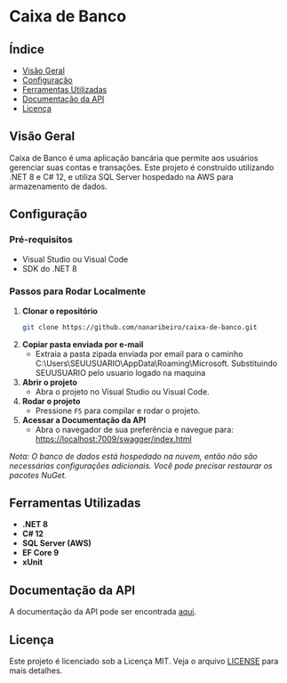 # Caixa de Banco

## Índice
- [Visão Geral](#visao-geral)
- [Configuração](#configuracao)
- [Ferramentas Utilizadas](#ferramentas-utilizadas)
- [Documentação da API](#documentacao-da-api)
- [Licença](#licenca)

## Visão Geral
Caixa de Banco é uma aplicação bancária que permite aos usuários gerenciar suas contas e transações. Este projeto é construído utilizando .NET 8 e C# 12, e utiliza SQL Server hospedado na AWS para armazenamento de dados.

## Configuração

### Pré-requisitos
- Visual Studio ou Visual Code
- SDK do .NET 8

### Passos para Rodar Localmente
1. **Clonar o repositório**
    ```bash
    git clone https://github.com/nanaribeiro/caixa-de-banco.git
    ```
2. **Copiar pasta enviada por e-mail**
    - Extraia a pasta zipada enviada por email para o caminho C:\Users\SEUUSUARIO\AppData\Roaming\Microsoft. Substituindo SEUUSUARIO pelo usuario logado na maquina
2. **Abrir o projeto**
    - Abra o projeto no Visual Studio ou Visual Code.
3. **Rodar o projeto**
    - Pressione `F5` para compilar e rodar o projeto.
4. **Acessar a Documentação da API**
    - Abra o navegador de sua preferência e navegue para: [https://localhost:7009/swagger/index.html](https://localhost:7009/swagger/index.html)

*Nota: O banco de dados está hospedado na nuvem, então não são necessárias configurações adicionais. Você pode precisar restaurar os pacotes NuGet.*

## Ferramentas Utilizadas
- **.NET 8**
- **C# 12**
- **SQL Server (AWS)**
- **EF Core 9**
- **xUnit**

## Documentação da API
A documentação da API pode ser encontrada [aqui](https://github.com/nanaribeiro/caixa-de-banco/wiki/Documenta%C3%A7%C3%A3o-da-API).

## Licença
Este projeto é licenciado sob a Licença MIT. Veja o arquivo [LICENSE](LICENSE) para mais detalhes.
